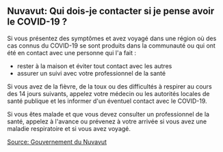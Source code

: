## Nuvavut: Qui dois-je contacter si je pense avoir le COVID-19 ?

Si vous présentez des symptômes et avez voyagé dans une région où des cas connus du COVID-19 se sont produits dans la communauté ou qui ont été en contact avec une personne qui l'a fait :

- rester à la maison et éviter tout contact avec les autres
- assurer un suivi avec votre professionnel de la santé

Si vous avez de la fièvre, de la toux ou des difficultés à respirer au cours des 14 jours suivants, appelez votre médecin
ou les autorités locales de santé publique et les informer d'un éventuel contact avec le COVID-19.

Si vous êtes malade et que vous devez consulter un professionnel de la santé, appelez à l'avance ou prévenez à votre arrivée si vous avez une maladie respiratoire et si vous avez voyagé.

[Source: Gouvernement du Nuvavut](https://gov.nu.ca/sites/default/files/covid-19_web_page.pdf)
